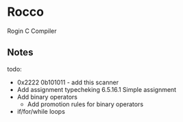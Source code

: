 # Rocco

Rogin C Compiler

## Notes

todo:

- 0x2222 0b101011 - add this scanner
- Add assignment typecheking 6.5.16.1 Simple assignment
- Add binary operators
  - Add promotion rules for binary operators
- if/for/while loops
